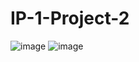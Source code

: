 # IP-1-Project-2
![image](https://user-images.githubusercontent.com/39830419/57556888-ef576100-7380-11e9-8c60-e103f6e8e86b.png)
![image](https://user-images.githubusercontent.com/39830419/57556955-19108800-7381-11e9-8ea4-f81627270b18.png)
